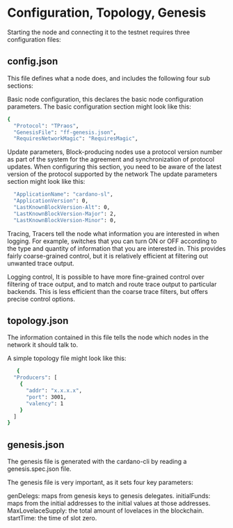 # Configuration, Topology, Genesis

Starting the node and connecting it to the testnet requires three configuration files:

## config.json

This file defines what a node does, and includes the following four sub sections:

Basic node configuration, this declares the basic node configuration parameters. The basic configuration section might look like this:

```bash
{
  "Protocol": "TPraos",
  "GenesisFile": "ff-genesis.json",
  "RequiresNetworkMagic": "RequiresMagic",
```

Update parameters, Block-producing nodes use a protocol version number as part of the system for the agreement and synchronization of protocol updates. When configuring this section, you need to be aware of the latest version of the protocol supported by the network The update parameters section might look like this:

```bash
  "ApplicationName": "cardano-sl",
  "ApplicationVersion": 0,
  "LastKnownBlockVersion-Alt": 0,
  "LastKnownBlockVersion-Major": 2,
  "LastKnownBlockVersion-Minor": 0,
```

Tracing, Tracers tell the node what information you are interested in when logging. For example, switches that you can turn ON or OFF according to the type and quantity of information that you are interested in. This provides fairly coarse-grained control, but it is relatively efficient at filtering out unwanted trace output.

Logging control, It is possible to have more fine-grained control over filtering of trace output, and to match and route trace output to particular backends. This is less efficient than the coarse trace filters, but offers precise control options.

## topology.json

The information contained in this file tells the node which nodes in the network it should talk to.

A simple topology file might look like this:

```bash
   {
  "Producers": [
    {
      "addr": "x.x.x.x",
      "port": 3001,
      "valency": 1
    }
  ]
}
```

## genesis.json

The genesis file is generated with the cardano-cli by reading a genesis.spec.json file.

The genesis file is very important, as it sets four key parameters:

genDelegs: maps from genesis keys to genesis delegates. initialFunds: maps from the initial addresses to the initial values at those addresses. MaxLovelaceSupply: the total amount of lovelaces in the blockchain. startTime: the time of slot zero.

